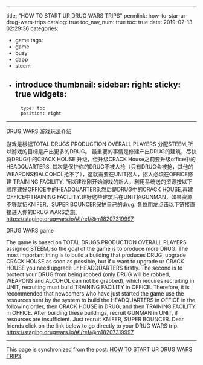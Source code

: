 
---
title: "HOW TO START UR DRUG WARS TRIPS"
permlink: how-to-star-ur-drug-wars-trips
catalog: true
toc_nav_num: true
toc: true
date: 2019-02-13 02:29:36
categories:
- game
tags:
- game
- busy
- dapp
- steem
- introduce
thumbnail: 
sidebar:
    right:
        sticky: true
widgets:
    -
        type: toc
        position: right
---


DRUG WARS 游戏玩法介绍

游戏是根据TOTAL DRUGS PRODUCTION OVERALL PLAYERS 分配STEEM,所以游戏的目标是产出更多的DRUG。
最重要的事情是修建产出DRUG的建筑，尽快将DRUG中的CRACK HOUSE 升级，但升级CRACK House之前要升级office中的HEADQUARTERS.
其次是保护你的DRUG不被人抢（只有DRUG会被抢，其他的WEAPONS和ALCOHOL抢不了），这就需要在UNIT招人，招人必须在OFFICE修建 TRAINING FACILITY.
所以建议刚开始游戏的新人，利用系统送的资源按以下顺序建好OFFICE中的HEADQUARTERS,然后是DRUG中的CRACK HOUSE,再建OFFICE中TRAINING FACILITY.建好这些建筑后在UNIT招GUNMAN，如果资源不够就招KNIFER、SUPER BOUNCER保护自己的drug.
各位朋友点击以下链接直接进入你的DRUG WARS之旅。
https://staging.drugwars.io/#!/ref/@m18207319997

DRUG WARS game 

The game is based on TOTAL DRUGS PRODUCTION OVERALL PLAYERS assigned STEEM, so the goal of the game is to produce more DRUG.
The most important thing is to build a building that produces DRUG, upgrade CRACK HOUSE as soon as possible, but if u want to upgrade ur CRACK HOUSE you need upgrade ur HEADQUARTERS firstly.
The second is to protect your DRUG from being robbed (only DRUG will be robbed, WEAPONS and ALCOHOL can not be grabbed), which requires recruiting in UNIT, recruiting must build TRAINING FACILITY in OFFICE.
Therefore, it is recommended that newcomers who have just started the game use the resources sent by the system to build the HEADQUARTERS in OFFICE in the following order, then CRACK HOUSE in DRUG, and then TRAINING FACILITY in OFFICE. After building these buildings, recruit GUNMAN in UNIT, if resources are insufficient. Just recruit KNIFER, SUPER BOUNCER.
Dear friends click on the link below to go directly to your DRUG WARS trip.
https://staging.drugwars.io/#!/ref/@m18207319997

- - -

This page is synchronized from the post: [HOW TO START UR DRUG WARS TRIPS](https://steemit.com/@m18207319997/how-to-star-ur-drug-wars-trips)
